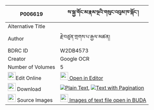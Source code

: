 |P006619|ས་སྐྱ་གོང་མ་རྣམ་ལྔའི་གསུང་འབུམ་ཁ་སྐོང་། 
| --- | --- 
|Alternative Title |
|Author| རྗེ་བཙུན་གྲགས་པ་རྒྱལ་མཚན།
|BDRC ID | W2DB4573
|Creator | Google OCR
|Number of Volumes| 5
|<img width="25" src="https://img.icons8.com/color/25/000000/edit-property.png">Edit Online| [<img width="25" src="https://avatars.githubusercontent.com/u/45091458?s=200&v=4"> Open in Editor](http://editor.openpecha.org/P006619)
|<img width="25" src="https://img.icons8.com/fluent/48/000000/download-2.png"/>  Download | [![](https://img.icons8.com/color/20/000000/txt.png)Plain Text](https://github.com/Openpecha/P006619/releases/download/v1/sakya_gongma_nam_nga_i_sungbum_plain_P006619.zip), [![](https://img.icons8.com/color/20/000000/txt.png)Text with Pagination](https://github.com/Openpecha/P006619/releases/download/v1/sakya_gongma_nam_nga_i_sungbum_pages_P006619.zip)
|<img width="25" src="https://img.icons8.com/plasticine/100/000000/pictures-folder.png"/>  Source Images | [<img width="25" src="https://library.bdrc.io/icons/BUDA-small.svg"> Images of text file open in BUDA](https://library.bdrc.io/show/bdr:W2DB4573)